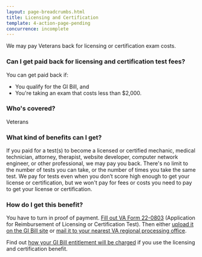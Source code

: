 ```yaml
---
layout: page-breadcrumbs.html
title: Licensing and Certification
template: 4-action-page-pending
concurrence: incomplete
---
```


We may pay Veterans back for licensing or certification exam costs.

<div class="call-out" markdown="1">

### Can I get paid back for licensing and certification test fees?
You can get paid back if:

  -	You qualify for the GI Bill, and 
  -	You're taking an exam that costs less than $2,000.

### Who's covered?
Veterans

</div>

### What kind of benefits can I get?
If you paid for a test(s) to become a licensed or certified mechanic, medical technician, attorney, therapist, website developer, computer network engineer, or other professional, we may pay you back. There's no limit to the number of tests you can take, or the number of times you take the same test. We pay for tests even when you don’t score high enough to get your license or certification, but we won't pay for fees or costs you need to pay to get your license or certification.

### How do I get this benefit?
You have to turn in proof of payment. [Fill out VA Form 22-0803](http://www.vba.va.gov/pubs/forms/VBA-22-0803-ARE.pdf) (Application for Reimbursement of Licensing or Certification Test). Then either [upload it on the GI Bill site](https://gibill.custhelp.com/app/utils/login_form/) or [mail it to your nearest VA regional processing office](http://www.benefits.va.gov/gibill/regional_processing.asp).

Find out [how your GI Bill entitlement will be charged](https://gibill.custhelp.com/app/answers/detail/a_id/29) if you use the licensing and certification benefit.

